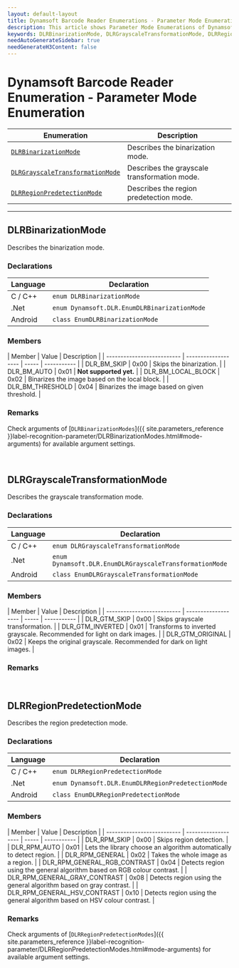 ```yaml
---
layout: default-layout
title: Dynamsoft Barcode Reader Enumerations - Parameter Mode Enumerations
description: This article shows Parameter Mode Enumerations of Dynamsoft Barcode Reader.
keywords: DLRBinarizationMode, DLRGrayscaleTransformationMode, DLRRegionPredetectionMode, parameter mode enumeration, enumeration
needAutoGenerateSidebar: true
needGenerateH3Content: false
---
```


# Dynamsoft Barcode Reader Enumeration - Parameter Mode Enumeration

  | Enumeration | Description |
  |-------------|-------------|
  | [`DLRBinarizationMode`](#dlrbinarizationmode) | Describes the binarization mode. |
  | [`DLRGrayscaleTransformationMode`](#dlrgrayscaletransformationmode) | Describes the grayscale transformation mode. |
  | [`DLRRegionPredetectionMode`](#dlrregionpredetectionmode) | Describes the region predetection mode. |

  
---


## DLRBinarizationMode
Describes the binarization mode.


### Declarations
   
| Language | Declaration |
| -------- | ----------- |
| C / C++ | `enum DLRBinarizationMode` |
| .Net | `enum Dynamsoft.DLR.EnumDLRBinarizationMode` |
| Android | `class EnumDLRBinarizationMode` |


### Members
   
| Member | Value | Description |
| -------------------------- | ------------------- | ----- | ----------- |
| DLR_BM_SKIP | 0x00 | Skips the binarization. |
| DLR_BM_AUTO | 0x01 | **Not supported yet.** |
| DLR_BM_LOCAL_BLOCK | 0x02 | Binarizes the image based on the local block. |
| DLR_BM_THRESHOLD | 0x04 | Binarizes the image based on given threshold. |

### Remarks
Check arguments of [`DLRBinarizationModes`]({{ site.parameters_reference }}label-recognition-parameter/DLRBinarizationModes.html#mode-arguments) for available argument settings.

&nbsp;



## DLRGrayscaleTransformationMode
Describes the grayscale transformation mode.


### Declarations
   
| Language | Declaration |
| -------- | ----------- |
| C / C++ | `enum DLRGrayscaleTransformationMode` |
| .Net | `enum Dynamsoft.DLR.EnumDLRGrayscaleTransformationMode` |
| Android | `class EnumDLRGrayscaleTransformationMode` |


### Members
   
| Member | Value | Description |
| -------------------------- | ------------------- | ----- | ----------- |
| DLR_GTM_SKIP  | 0x00 | Skips grayscale transformation. |
| DLR_GTM_INVERTED  | 0x01 | Transforms to inverted grayscale. Recommended for light on dark images. |
| DLR_GTM_ORIGINAL | 0x02 | Keeps the original grayscale. Recommended for dark on light images. |

### Remarks


&nbsp;



## DLRRegionPredetectionMode
Describes the region predetection mode.


### Declarations
   
| Language | Declaration |
| -------- | ----------- |
| C / C++ | `enum DLRRegionPredetectionMode` |
| .Net | `enum Dynamsoft.DLR.EnumDLRRegionPredetectionMode` |
| Android | `class EnumDLRRegionPredetectionMode` |


### Members
   
| Member | Value | Description |
| -------------------------- | ------------------- | ----- | ----------- |
| DLR_RPM_SKIP | 0x00 | Skips region detection. |
| DLR_RPM_AUTO | 0x01 | Lets the library choose an algorithm automatically to detect region. |
| DLR_RPM_GENERAL | 0x02 | Takes the whole image as a region. |
| DLR_RPM_GENERAL_RGB_CONTRAST | 0x04 | Detects region using the general algorithm based on RGB colour contrast. |
| DLR_RPM_GENERAL_GRAY_CONTRAST | 0x08 | Detects region using the general algorithm based on gray contrast. |
| DLR_RPM_GENERAL_HSV_CONTRAST | 0x10 | Detects region using the general algorithm based on HSV colour contrast. |

### Remarks
Check arguments of [`DLRRegionPredetectionModes`]({{ site.parameters_reference }}label-recognition-parameter/DLRRegionPredetectionModes.html#mode-arguments) for available argument settings.

&nbsp;



